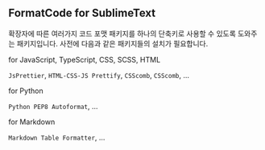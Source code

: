 ## FormatCode for SublimeText

확장자에 따른 여러가지 코드 포맷 패키지를 하나의 단축키로 사용할 수 있도록 도와주는 패키지입니다. 사전에 다음과 같은 패키지들의 설치가 필요합니다.


for JavaScript, TypeScript, CSS, SCSS, HTML

`JsPrettier`, `HTML-CSS-JS Prettify`, `CSScomb`, `CSScomb`, ...

for Python

`Python PEP8 Autoformat`, ...

for Markdown

`Markdown Table Formatter`, ...

